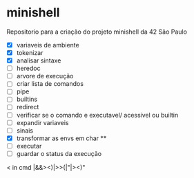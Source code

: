# minishell
Repositorio para a criação do projeto minishell da 42 São Paulo

- [x] variaveis de ambiente
- [x] tokenizar
- [x] analisar sintaxe
- [ ] heredoc
- [ ] arvore de execução
- [ ] criar lista de comandos
- [ ] pipe
- [ ] builtins
- [ ] redirect
- [ ] verificar se o comando e executavel/ acessivel ou builtin
- [ ] expandir variaveis
- [ ] sinais
- [x] transformar as envs em char **
- [ ] executar
- [ ] guardar o status da execução

< in cmd |&&><)|>>(|"|><)"
